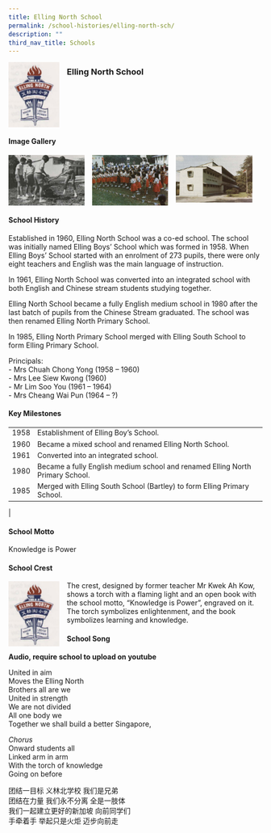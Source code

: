 ```yaml
---
title: Elling North School
permalink: /school-histories/elling-north-sch/
description: ""
third_nav_title: Schools
---
```

<img src="/images/ellingnorthsch1.png" style="width:20%;margin-right:15px;" align = "left">

### **Elling North School**

<br clear="left">

#### **Image Gallery**

<p><a href="/images/ellingnorthsch2.png">  
<img src="/images/ellingnorthsch2.png" style="width:30%;margin-right:15px;" align = "left">
</a></p>

<p><a href="/images/ellingnorthsch3.png">  
<img src="/images/ellingnorthsch3.png" style="width:30%;margin-right:15px;" align = "left">
</a></p>

<p><a href="/images/ellingnorthsch4.png">  
<img src="/images/ellingnorthsch4.png" style="width:30%;margin-right:15px;" align = "left">
</a></p>

<br clear="left">

#### **School History**
Established in 1960, Elling North School was a co-ed school. The school was initially named Elling Boys’ School which was formed in 1958. When Elling Boys’ School started with an enrolment of 273 pupils, there were only eight teachers and English was the main language of instruction.

In 1961, Elling North School was converted into an integrated school with both English and Chinese stream students studying together.

Elling North School became a fully English medium school in 1980 after the last batch of pupils from the Chinese Stream graduated. The school was then renamed Elling North Primary School.

In 1985, Elling North Primary School merged with Elling South School to form Elling Primary School.

Principals:<br>
\- Mrs Chuah Chong Yong (1958 – 1960)<br>
\- Mrs Lee Siew Kwong (1960)<br>
\- Mr Lim Soo You (1961 – 1964)<br>
\- Mrs Cheang Wai Pun (1964 – ?) 

#### **Key Milestones**

|  |  |
|:---:|---|
| 1958 | Establishment of Elling Boy’s School. |
| 1960 | Became a mixed school and renamed Elling North School. |
| 1961 | Converted into an integrated school. |
| 1980 | Became a fully English medium school and renamed Elling North Primary School. |
| 1985 | Merged with Elling South School (Bartley) to form Elling Primary School. |
|

#### **School Motto**
Knowledge is Power

#### **School Crest**
<img src="/images/ellingnorthsch1.png" style="width:20%;margin-right:15px;" align = "left">

The crest, designed by former teacher Mr Kwek Ah Kow, shows a torch with a flaming light and an open book with the school motto, “Knowledge is Power”, engraved on it. The torch symbolizes enlightenment, and the book symbolizes learning and knowledge.

#### **School Song**
**Audio, require school to upload on youtube**

United in aim<br>
Moves the Elling North<br>
Brothers all are we<br>
United in strength<br>
We are not divided<br>
All one body we<br>
Together we shall build a better Singapore,
  
_Chorus_<br>
Onward students all<br>
Linked arm in arm<br>
With the torch of knowledge<br>
Going on before

团结一目标 义林北学校 我们是兄弟<br>
团结在力量 我们永不分离 全是一肢体<br>
我们一起建立更好的新加坡 向前同学们<br>
手牵着手 举起只是火炬 迈步向前走